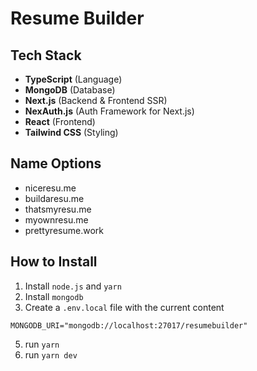 # Resume Builder

## Tech Stack

-  **TypeScript** (Language)
-  **MongoDB** (Database)
-  **Next.js** (Backend & Frontend SSR)
-  **NexAuth.js** (Auth Framework for Next.js)
-  **React** (Frontend)
-  **Tailwind CSS** (Styling)

## Name Options

-  niceresu.me
-  buildaresu.me
-  thatsmyresu.me
-  myownresu.me
-  prettyresume.work

## How to Install

1. Install `node.js` and `yarn`
2. Install `mongodb`
3. Create a `.env.local` file with the current content

```
MONGODB_URI="mongodb://localhost:27017/resumebuilder"
```

5. run `yarn`
6. run `yarn dev`
